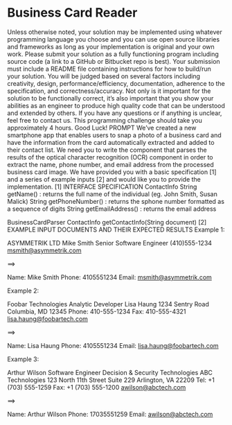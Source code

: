 # Business Card Reader

Unless otherwise noted, your solution may be implemented using whatever programming language you choose and you can use open source libraries and frameworks as long as your implementation is original and your own work.
Please submit your solution as a fully functioning program including source code (a link to a GitHub or Bitbucket repo is best). Your submission must include a README file containing instructions for how to build/run your solution.
You will be judged based on several factors including creativity, design, performance/efficiency, documentation, adherence to the specification, and correctness/accuracy. Not only is it important for the solution to be functionally correct, it’s also important that you show your abilities as an engineer to produce high quality code that can be understood and extended by others.
If you have any questions or if anything is unclear, feel free to contact us. This programming challenge should take you approximately 4 hours. Good Luck!
PROMPT
We’ve created a new smartphone app that enables users to snap a photo of a business card and have the information from the card automatically extracted and added to their contact list. We need you to write the component that parses the results of the optical character recognition (OCR) component in order to extract the name, phone number, and email address from the processed business card image. We have provided you with a basic specification [1] and a series of example inputs [2] and would like you to provide the implementation.
[1] INTERFACE SPECIFICATION
ContactInfo
    String getName() : returns the full name of the individual (eg. John Smith, Susan Malick)
    String getPhoneNumber() : returns the sphone number formatted as a sequence of digits
    String getEmailAddress() : returns the email address

BusinessCardParser
    ContactInfo getContactInfo(String document)
[2] EXAMPLE INPUT DOCUMENTS AND THEIR EXPECTED RESULTS
Example 1:

ASYMMETRIK LTD
Mike Smith
Senior Software Engineer
(410)555-1234
msmith@asymmetrik.com

==>

Name: Mike Smith
Phone: 4105551234
Email: msmith@asymmetrik.com

Example 2:

Foobar Technologies
Analytic Developer
Lisa Haung
1234 Sentry Road
Columbia, MD 12345
Phone: 410-555-1234
Fax: 410-555-4321
lisa.haung@foobartech.com

==>

Name: Lisa Haung
Phone: 4105551234
Email: lisa.haung@foobartech.com

Example 3:

Arthur Wilson
Software Engineer
Decision & Security Technologies
ABC Technologies
123 North 11th Street
Suite 229
Arlington, VA 22209
Tel: +1 (703) 555-1259
Fax: +1 (703) 555-1200
awilson@abctech.com

==>

Name: Arthur Wilson
Phone: 17035551259
Email: awilson@abctech.com


